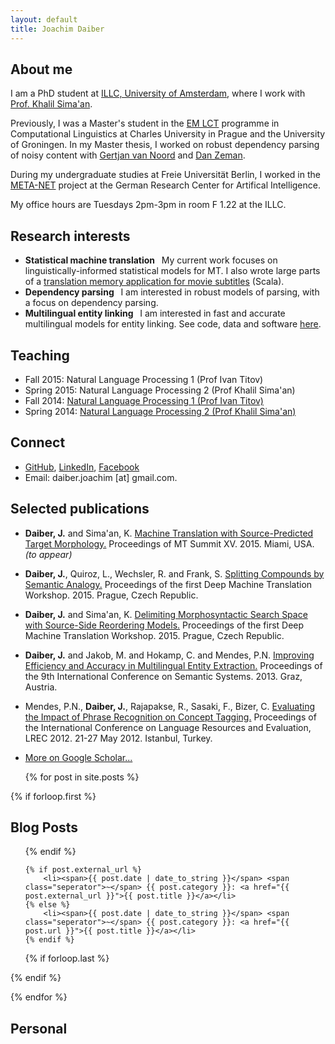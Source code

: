 ```yaml
---
layout: default
title: Joachim Daiber
---
```


About me
--------

I am a PhD student at [ILLC, University of Amsterdam](https://www.illc.uva.nl/), where I work with [Prof. Khalil Sima'an](https://staff.fnwi.uva.nl/k.simaan/).

Previously, I was a Master's student in the [EM LCT](http://lct-master.org) programme in Computational Linguistics at Charles University in Prague and the University of Groningen. In my Master thesis, I worked on robust dependency parsing of noisy content with [Gertjan van Noord](http://www.let.rug.nl/vannoord/) and [Dan Zeman](http://ufal.mff.cuni.cz/daniel-zeman).

During my undergraduate studies at Freie Universität Berlin, I worked in the [META-NET](http://www.meta-net.eu) project at the German Research Center for Artifical Intelligence.

My office hours are Tuesdays 2pm-3pm in room F 1.22 at the ILLC.

Research interests
-------------------------

- **Statistical machine translation** <span style="width: 0.2em; display: inline-block;" ></span> My current work focuses on linguistically-informed statistical models for MT. I also wrote large parts of a [translation memory application for movie subtitles](https://github.com/runn1ng/FilmTit) (Scala).
- **Dependency parsing** <span style="width: 0.2em; display: inline-block;" ></span> I am interested in robust models of parsing, with a focus on dependency parsing.
- **Multilingual entity linking** <span style="width: 0.2em; display: inline-block;" ></span> I am interested in fast and accurate multilingual models for entity linking. See code, data and software [here](entity-linking).

Teaching
--------

- Fall 2015: Natural Language Processing 1 (Prof Ivan Titov)
- Spring 2015: Natural Language Processing 2 (Prof Khalil Sima'an)
- Fall 2014: [Natural Language Processing 1 (Prof Ivan Titov)](http://ivan-titov.org/teaching/nlp1-14/index.html)
- Spring 2014: [Natural Language Processing 2 (Prof Khalil Sima'an)](https://staff.fnwi.uva.nl/k.simaan/D-Courses2013/D-SSNLP2013/StatisticalStructureinNLP.html)



Connect
-------

-   [GitHub](http://github.com/jodaiber), [LinkedIn](https://www.linkedin.com/pub/joachim-daiber/84/279/93a), [Facebook](https://facebook.com/jodaiber)
-   Email: daiber.joachim [at] gmail.com.

<!--
Code & Data
-----------

-   I created an efficient and more accurate version of the multilingual entity linking system [DBpedia Spotlight](https://github.com/dbpedia-spotlight/dbpedia-spotlight) [Scala]
-   I wrote large parts of a [translation memory for movie subtitles](https://github.com/runn1ng/FilmTit) [Scala]

-->

Selected publications
---------------------
-  **Daiber, J.** and Sima'an, K. [Machine Translation with Source-Predicted Target Morphology.](#) Proceedings of MT Summit XV. 2015. Miami, USA. *(to appear)*
-   **Daiber, J.**, Quiroz, L., Wechsler, R. and Frank, S. [Splitting Compounds by Semantic Analogy.](#) Proceedings of the first Deep Machine Translation Workshop. 2015. Prague, Czech Republic.
-   **Daiber, J.** and Sima'an, K. [Delimiting Morphosyntactic Search Space with Source-Side Reordering Models.](#) Proceedings of the first Deep Machine Translation Workshop. 2015. Prague, Czech Republic.
-   **Daiber, J.** and Jakob, M. and Hokamp, C. and Mendes, P.N. [Improving Efficiency and Accuracy in Multilingual Entity Extraction.](http://jodaiber.de/doc/entity.pdf) Proceedings of the 9th International Conference on Semantic Systems. 2013. Graz, Austria.
-   Mendes, P.N., **Daiber, J.**, Rajapakse, R., Sasaki, F., Bizer, C. [Evaluating the Impact of Phrase Recognition on Concept Tagging.](papers/LREC2012.pdf) Proceedings of the International Conference on Language Resources and Evaluation, LREC 2012. 21-27 May 2012. Istanbul, Turkey.
- [More on Google Scholar...](http://scholar.google.nl/citations?user=sApPUZUAAAAJ&hl=nl)

	{% for post in site.posts %}

{% if forloop.first %}

Blog Posts
----------

<ul class="posts">

{% endif %}

    {% if post.external_url %}
    	<li><span>{{ post.date | date_to_string }}</span> <span class="seperator">~</span> {{ post.category }}: <a href="{{ post.external_url }}">{{ post.title }}</a></li>
    {% else %}
    	<li><span>{{ post.date | date_to_string }}</span> <span class="seperator">~</span> {{ post.category }}: <a href="{{ post.url }}">{{ post.title }}</a></li>
    {% endif %}

 
{% if forloop.last %}

</ul>

{% endif %}

{% endfor %}


Personal
--------

<div id="instafeed"></div>

<script src="/js/instafeed.min.js"></script>
<script type="text/javascript">
    var feed = new Instafeed({
		get: 'user',
		userId: 601088313,
	    accessToken: '601088313.ab103e5.1b3ebae1bcc44eec9c0d207dceedfeb1',
		link: 'true',
		clientId: '',
		limit: '10'
    });
    feed.run();
</script>
